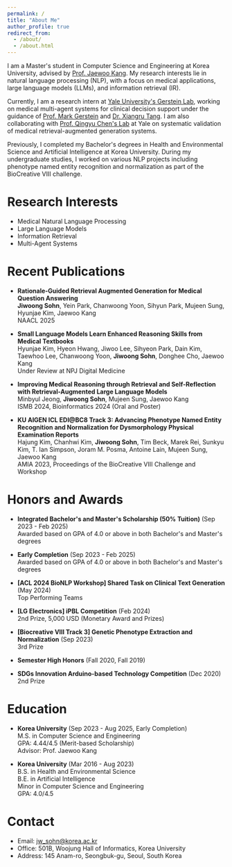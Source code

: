 ```yaml
---
permalink: /
title: "About Me"
author_profile: true
redirect_from: 
  - /about/
  - /about.html
---
```


I am a Master's student in Computer Science and Engineering at Korea University, advised by [Prof. Jaewoo Kang](https://scholar.google.co.kr/citations?user=RaBZafQAAAAJ&hl=ko). My research interests lie in natural language processing (NLP), with a focus on medical applications, large language models (LLMs), and information retrieval (IR).

Currently, I am a research intern at [Yale University's Gerstein Lab](https://www.gersteinlab.org/), working on medical multi-agent systems for clinical decision support under the guidance of [Prof. Mark Gerstein](https://scholar.google.com/citations?user=YvjuUugAAAAJ&hl=en) and [Dr. Xiangru Tang](https://scholar.google.com.hk/citations?user=gGcRkpYAAAAJ&hl=en). I am also collaborating with [Prof. Qingyu Chen's Lab](https://sites.google.com/view/qingyuchen/home/) at Yale on systematic validation of medical retrieval-augmented generation systems.

Previously, I completed my Bachelor's degrees in Health and Environmental Science and Artificial Intelligence at Korea University. During my undergraduate studies, I worked on various NLP projects including phenotype named entity recognition and normalization as part of the BioCreative VIII challenge.

Research Interests
======
- Medical Natural Language Processing
- Large Language Models
- Information Retrieval
- Multi-Agent Systems

Recent Publications
======
- **Rationale-Guided Retrieval Augmented Generation for Medical Question Answering**  
  **Jiwoong Sohn**, Yein Park, Chanwoong Yoon, Sihyun Park, Mujeen Sung, Hyunjae Kim, Jaewoo Kang  
  NAACL 2025

- **Small Language Models Learn Enhanced Reasoning Skills from Medical Textbooks**  
  Hyunjae Kim, Hyeon Hwang, Jiwoo Lee, Sihyeon Park, Dain Kim, Taewhoo Lee, Chanwoong Yoon, **Jiwoong Sohn**, Donghee Cho, Jaewoo Kang  
  Under Review at NPJ Digital Medicine

- **Improving Medical Reasoning through Retrieval and Self-Reflection with Retrieval-Augmented Large Language Models**  
  Minbyul Jeong, **Jiwoong Sohn**, Mujeen Sung, Jaewoo Kang  
  ISMB 2024, Bioinformatics 2024 (Oral and Poster)

- **KU AIGEN ICL EDI@BC8 Track 3: Advancing Phenotype Named Entity Recognition and Normalization for Dysmorphology Physical Examination Reports**  
  Hajung Kim, Chanhwi Kim, **Jiwoong Sohn**, Tim Beck, Marek Rei, Sunkyu Kim, T. Ian Simpson, Joram M. Posma, Antoine Lain, Mujeen Sung, Jaewoo Kang  
  AMIA 2023, Proceedings of the BioCreative VIII Challenge and Workshop

Honors and Awards
======
- **Integrated Bachelor's and Master's Scholarship (50% Tuition)** (Sep 2023 - Feb 2025)  
  Awarded based on GPA of 4.0 or above in both Bachelor's and Master's degrees

- **Early Completion** (Sep 2023 - Feb 2025)  
  Awarded based on GPA of 4.0 or above in both Bachelor's and Master's degrees

- **[ACL 2024 BioNLP Workshop] Shared Task on Clinical Text Generation** (May 2024)  
  Top Performing Teams

- **[LG Electronics] iPBL Competition** (Feb 2024)  
  2nd Prize, 5,000 USD (Monetary Award and Prizes)

- **[Biocreative VIII Track 3] Genetic Phenotype Extraction and Normalization** (Sep 2023)  
  3rd Prize

- **Semester High Honors** (Fall 2020, Fall 2019)

- **SDGs Innovation Arduino-based Technology Competition** (Dec 2020)  
  2nd Prize

Education
======
- **Korea University** (Sep 2023 - Aug 2025, Early Completion)  
  M.S. in Computer Science and Engineering  
  GPA: 4.44/4.5 (Merit-based Scholarship)  
  Advisor: Prof. Jaewoo Kang

- **Korea University** (Mar 2016 - Aug 2023)  
  B.S. in Health and Environmental Science  
  B.E. in Artificial Intelligence  
  Minor in Computer Science and Engineering  
  GPA: 4.0/4.5

Contact
======
- Email: jw_sohn@korea.ac.kr
- Office: 501B, Woojung Hall of Informatics, Korea University
- Address: 145 Anam-ro, Seongbuk-gu, Seoul, South Korea
